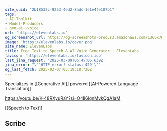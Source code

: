 ```yaml
---
site_uuid: "2b18532c-9253-4ed2-8adc-1e1e4fe107b1"
tags:
- AI-Toolkit
- Model-Producers
- gen-ai--voice
url: 'https://elevenlabs.io'
og_screenshot_url: https://og-screenshots-prod.s3.amazonaws.com/1366x768/80/false/5a71dcde353b55d61e94cc95e882ff08f1bd95fb9c9cd913d5e61e64d300b0ce.jpeg
image: 'https://elevenlabs.io/cover.png'
site_name: ElevenLabs
title: Free Text to Speech & AI Voice Generator | ElevenLabs
favicon: 'https://elevenlabs.io/favicon.ico'
last_jina_request: '2025-03-09T06:45:06.639Z'
jina_error: "\"'HTTP error! status: 429'\""
og_last_fetch: 2025-03-07T05:19:18.720Z
---
```

Specializes in [[Generative AI]] powered [[AI-Powered Language Translation]]

https://youtu.be/K-48RXyuRaY?si=O4B6lqnMvkQgA1aM

[[Speech to Text]]

## Scribe
